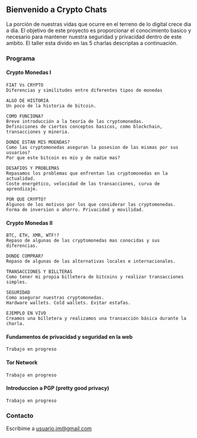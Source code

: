 
## Bienvenido a Crypto Chats 
La porción de nuestras vidas que ocurre en el terreno de lo digital crece dia a dia. El objetivo de este proyecto es proporcionar el conocimiento basico y necesario para mantener nuestra seguridad y privacidad dentro de este ambito. El taller esta divido en las 5 charlas descriptas a continuación.

### Programa
#### Crypto Monedas I
```
FIAT Vs CRYPTO
Diferencias y similitudes entre diferentes tipos de monedas

ALGO DE HISTORIA
Un poco de la historia de bitcoin.

COMO FUNCIONA?
Breve introducción a la teoría de las cryptomonedas. 
Definiciones de ciertos conceptos basicos, como blockchain, transacciones y mineria.

DONDE ESTAN MIS MOENDAS?
Como las cryptomonedas aseguran la posesion de las mismas por sus usuarios? 
Por que este bitcoin es mío y de nadie mas?

DESAFIOS Y PROBLEMAS
Repasamos los problemas que enfrentan las cryptomonedas en la actualidad.
Coste energético, velocidad de las transacciones, curva de aprendizaje.

POR QUE CRYPTO?
Algunos de los motivos por los que considerar las cryptomonedas. 
Forma de inversion o ahorro. Privacidad y movilidad.
```

#### Crypto Monedas II
```
BTC, ETH, XMR, WTF!?
Repaso de algunas de las cryptomonedas mas conocidas y sus diferencias.

DONDE COMPRAR?
Repaso de algunas de las alternativas locales e internacionales.

TRANSACCIONES Y BILLTERAS
Como tener mi propia billetera de bitcoins y realizar transacciones simples.

SEGURIDAD
Como asegurar nuestras cryptomonedas.
Hardware wallets. Cold wallets. Evitar estafas.

EJEMPLO EN VIVO
Creamos una billetera y realizamos una transacción básica durante la charla.
```

#### Fundamentos de privacidad y seguridad en la web
```
Trabajo en progreso
```

#### Tor Network
```
Trabajo en progreso
```

#### Introduccion a PGP (pretty good privacy)
```
Trabajo en progreso
```


### Contacto
Escribime a <a href="mailto:usuario.jm@gmail.com">usuario.jm@gmail.com<a/>
